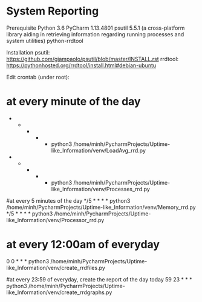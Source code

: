 # System Reporting 

Prerequisite
Python 3.6 
PyCharm 1.13.4801
psutil 5.5.1 (a cross-platform library aiding in retrieving information regarding running processes and system utilities)
python-rrdtool 


Installation 
psutil: https://github.com/giampaolo/psutil/blob/master/INSTALL.rst
rrdtool: https://pythonhosted.org/rrdtool/install.html#debian-ubuntu

Edit crontab (under root):
# at every minute of the day 
* * * * * python3 /home/minh/PycharmProjects/Uptime-like_Information/venv/LoadAvg_rrd.py
* * * * * python3 /home/minh/PycharmProjects/Uptime-like_Information/venv/Processes_rrd.py

#at every 5 minutes of the day 
*/5 * * * * python3 /home/minh/PycharmProjects/Uptime-like_Information/venv/Memory_rrd.py
*/5 * * * * python3 /home/minh/PycharmProjects/Uptime-like_Information/venv/Processor_rrd.py

# at every 12:00am of everyday 
0 0 * * * python3 /home/minh/PycharmProjects/Uptime-like_Information/venv/create_rrdfiles.py

#at every 23:59 of everyday, create the report of the day today 
59 23 * * * python3 /home/minh/PycharmProjects/Uptime-like_Information/venv/create_rrdgraphs.py
